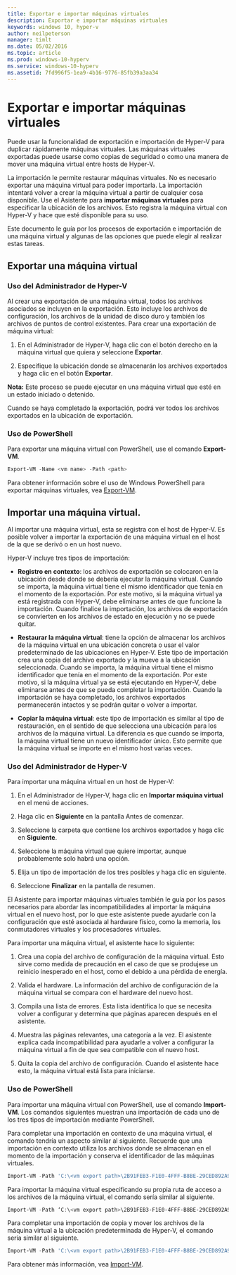 ```yaml
---
title: Exportar e importar máquinas virtuales
description: Exportar e importar máquinas virtuales
keywords: windows 10, hyper-v
author: neilpeterson
manager: timlt
ms.date: 05/02/2016
ms.topic: article
ms.prod: windows-10-hyperv
ms.service: windows-10-hyperv
ms.assetid: 7fd996f5-1ea9-4b16-9776-85fb39a3aa34
---
```


# Exportar e importar máquinas virtuales

Puede usar la funcionalidad de exportación e importación de Hyper-V para duplicar rápidamente máquinas virtuales.  Las máquinas virtuales exportadas puede usarse como copias de seguridad o como una manera de mover una máquina virtual entre hosts de Hyper-V.  

La importación le permite restaurar máquinas virtuales.  No es necesario exportar una máquina virtual para poder importarla. La importación intentará volver a crear la máquina virtual a partir de cualquier cosa disponible.  Use el Asistente para **importar máquinas virtuales** para especificar la ubicación de los archivos. Esto registra la máquina virtual con Hyper-V y hace que esté disponible para su uso.
 
Este documento le guía por los procesos de exportación e importación de una máquina virtual y algunas de las opciones que puede elegir al realizar estas tareas.

## Exportar una máquina virtual

### Uso del Administrador de Hyper-V

Al crear una exportación de una máquina virtual, todos los archivos asociados se incluyen en la exportación. Esto incluye los archivos de configuración, los archivos de la unidad de disco duro y también los archivos de puntos de control existentes. Para crear una exportación de máquina virtual:

1. En el Administrador de Hyper-V, haga clic con el botón derecho en la máquina virtual que quiera y seleccione **Exportar**.

2. Especifique la ubicación donde se almacenarán los archivos exportados y haga clic en el botón **Exportar**.

**Nota:** Este proceso se puede ejecutar en una máquina virtual que esté en un estado iniciado o detenido.

Cuando se haya completado la exportación, podrá ver todos los archivos exportados en la ubicación de exportación.

### Uso de PowerShell

Para exportar una máquina virtual con PowerShell, use el comando **Export-VM**. 

```powershell
Export-VM -Name <vm name> -Path <path>
```

Para obtener información sobre el uso de Windows PowerShell para exportar máquinas virtuales, vea [Export-VM](https://technet.microsoft.com/library/hh848491.aspx).

## Importar una máquina virtual. 

Al importar una máquina virtual, esta se registra con el host de Hyper-V. Es posible volver a importar la exportación de una máquina virtual en el host de la que se derivó o en un host nuevo. 

Hyper-V incluye tres tipos de importación:

- **Registro en contexto**: los archivos de exportación se colocaron en la ubicación desde donde se debería ejecutar la máquina virtual. Cuando se importa, la máquina virtual tiene el mismo identificador que tenía en el momento de la exportación. Por este motivo, si la máquina virtual ya está registrada con Hyper-V, debe eliminarse antes de que funcione la importación. Cuando finalice la importación, los archivos de exportación se convierten en los archivos de estado en ejecución y no se puede quitar.

- **Restaurar la máquina virtual**: tiene la opción de almacenar los archivos de la máquina virtual en una ubicación concreta o usar el valor predeterminado de las ubicaciones en Hyper-V. Este tipo de importación crea una copia del archivo exportado y la mueve a la ubicación seleccionada. Cuando se importa, la máquina virtual tiene el mismo identificador que tenía en el momento de la exportación. Por este motivo, si la máquina virtual ya se está ejecutando en Hyper-V, debe eliminarse antes de que se pueda completar la importación. Cuando la importación se haya completado, los archivos exportados permanecerán intactos y se podrán quitar o volver a importar.

- **Copiar la máquina virtual**: este tipo de importación es similar al tipo de restauración, en el sentido de que selecciona una ubicación para los archivos de la máquina virtual. La diferencia es que cuando se importa, la máquina virtual tiene un nuevo identificador único. Esto permite que la máquina virtual se importe en el mismo host varias veces.


### Uso del Administrador de Hyper-V

Para importar una máquina virtual en un host de Hyper-V:

1. En el Administrador de Hyper-V, haga clic en **Importar máquina virtual** en el menú de acciones.

2. Haga clic en **Siguiente** en la pantalla Antes de comenzar.

3. Seleccione la carpeta que contiene los archivos exportados y haga clic en **Siguiente**.

4. Seleccione la máquina virtual que quiere importar, aunque probablemente solo habrá una opción.

5. Elija un tipo de importación de los tres posibles y haga clic en siguiente. 

6. Seleccione **Finalizar** en la pantalla de resumen.

El Asistente para importar máquinas virtuales también le guía por los pasos necesarios para abordar las incompatibilidades al importar la máquina virtual en el nuevo host, por lo que este asistente puede ayudarle con la configuración que esté asociada al hardware físico, como la memoria, los conmutadores virtuales y los procesadores virtuales.

Para importar una máquina virtual, el asistente hace lo siguiente:  
1. Crea una copia del archivo de configuración de la máquina virtual. Esto sirve como medida de precaución en el caso de que se produjese un reinicio inesperado en el host, como el debido a una pérdida de energía.  

2. Valida el hardware. La información del archivo de configuración de la máquina virtual se compara con el hardware del nuevo host.

3. Compila una lista de errores. Esta lista identifica lo que se necesita volver a configurar y determina que páginas aparecen después en el asistente.

4. Muestra las páginas relevantes, una categoría a la vez. El asistente explica cada incompatibilidad para ayudarle a volver a configurar la máquina virtual a fin de que sea compatible con el nuevo host.

5. Quita la copia del archivo de configuración. Cuando el asistente hace esto, la máquina virtual está lista para iniciarse.


### Uso de PowerShell

Para importar una máquina virtual con PowerShell, use el comando **Import-VM**.  Los comandos siguientes muestran una importación de cada uno de los tres tipos de importación mediante PowerShell.

Para completar una importación en contexto de una máquina virtual, el comando tendría un aspecto similar al siguiente. Recuerde que una importación en contexto utiliza los archivos donde se almacenan en el momento de la importación y conserva el identificador de las máquinas virtuales.

```powershell
Import-VM -Path 'C:\<vm export path>\2B91FEB3-F1E0-4FFF-B8BE-29CED892A95A.vmcx' 
```

Para importar la máquina virtual especificando su propia ruta de acceso a los archivos de la máquina virtual, el comando sería similar al siguiente.

```powershell
Import-VM -Path ‘C:\<vm export path>\2B91FEB3-F1E0-4FFF-B8BE-29CED892A95A.vmcx' -Copy -VhdDestinationPath 'D:\Virtual Machines\WIN10DOC' -VirtualMachinePath 'D:\Virtual Machines\WIN10DOC'
```

Para completar una importación de copia y mover los archivos de la máquina virtual a la ubicación predeterminada de Hyper-V, el comando sería similar al siguiente.

``` PowerShell
Import-VM -Path 'C:\<vm export path>\2B91FEB3-F1E0-4FFF-B8BE-29CED892A95A.vmcx' -Copy -GenerateNewId
```

Para obtener más información, vea [Import-VM](https://technet.microsoft.com/library/hh848495.aspx).


<!--HONumber=May16_HO3-->


